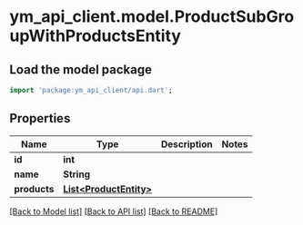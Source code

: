 # ym_api_client.model.ProductSubGroupWithProductsEntity

## Load the model package
```dart
import 'package:ym_api_client/api.dart';
```

## Properties
Name | Type | Description | Notes
------------ | ------------- | ------------- | -------------
**id** | **int** |  | 
**name** | **String** |  | 
**products** | [**List&lt;ProductEntity&gt;**](ProductEntity.md) |  | 

[[Back to Model list]](../README.md#documentation-for-models) [[Back to API list]](../README.md#documentation-for-api-endpoints) [[Back to README]](../README.md)


